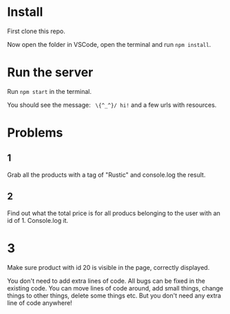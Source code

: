 # Install

First clone this repo.

Now open the folder in VSCode, open the terminal and run `npm install`.

# Run the server

Run `npm start` in the terminal.

You should see the message: ` \{^_^}/ hi!` and a few urls with resources.

# Problems

## 1

Grab all the products with a tag of "Rustic" and console.log the result.

## 2

Find out what the total price is for all producs belonging to the user with an id of 1. Console.log it.

# 3

Make sure product with id 20 is visible in the page, correctly displayed.

You don't need to add extra lines of code. All bugs can be fixed in the existing code. You can move lines of code around, add small things, change things to other things, delete some things etc. But you don't need any extra line of code anywhere!
